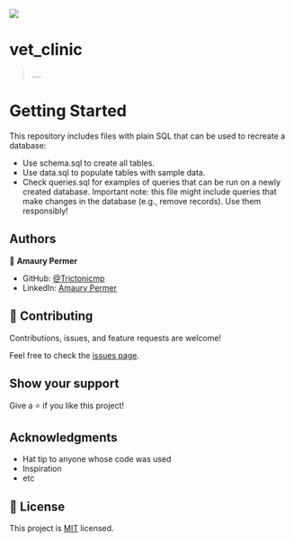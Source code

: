 ![](https://img.shields.io/badge/Microverse-blueviolet)

# vet_clinic

> ....

# Getting Started

This repository includes files with plain SQL that can be used to recreate a database:
* Use schema.sql to create all tables.
* Use data.sql to populate tables with sample data.
* Check queries.sql for examples of queries that can be run on a newly created database. Important note: this file might include queries that make changes in the database (e.g., remove records). Use them responsibly!


## Authors
👤 **Amaury Permer**

- GitHub: [@Trictonicmp](https://github.com/Trictonicmp)
- LinkedIn: [Amaury Permer](https://www.linkedin.com/in/amaury-permer/)

## 🤝 Contributing

Contributions, issues, and feature requests are welcome!

Feel free to check the [issues page](../../issues/).

## Show your support

Give a ⭐️ if you like this project!

## Acknowledgments

- Hat tip to anyone whose code was used
- Inspiration
- etc

## 📝 License

This project is [MIT](./MIT.md) licensed.
